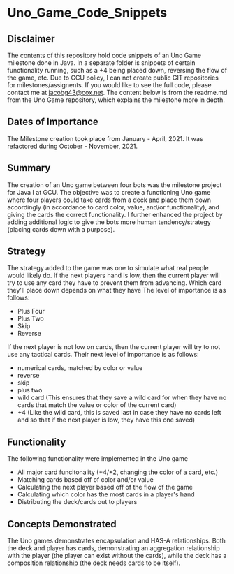 # Uno_Game_Code_Snippets
## Disclaimer
The contents of this repository hold code snippets of an Uno Game milestone done in Java. In a separate folder is snippets of certain functionality running, such as a +4 being placed down, reversing the flow of the game, etc. Due to GCU policy, I can not create public GIT repositories for milestones/assignents. If you would like to see the full code, please contact me at jacobg43@cox.net. The content below is from the readme.md from the Uno Game repository, which explains the milestone more in depth.
 
 ## Dates of Importance
The Milestone creation took place from January - April, 2021.
It was refactored during October - November, 2021.

## Summary
The creation of an Uno game between four bots was the milestone project for Java I at GCU. The objective was to create a functioning Uno game where four players could take cards from a deck and place them down accordingly (in accordance to card color, value, and/or functionality), and giving the cards the correct functionality. I further enhanced the project by adding additional logic to give the bots more human tendency/strategy (placing cards down with a purpose).

## Strategy
The strategy added to the game was one to simulate what real people would likely do.
If the next players hand is low, then the current player will try to use any card they have to prevent them from advancing. Which card they'll place down depends on what they have
The level of importance is as follows:
- Plus Four
- Plus Two
- Skip
- Reverse

If the next player is not low on cards, then the current player will try to not use any tactical cards. Their next level of importance is as follows:
- numerical cards, matched by color or value
- reverse
- skip
- plus two
- wild card (This ensures that they save a wild card for when they have no cards that match the value or color of the current card)
- +4 (Like the wild card, this is saved last in case they have no cards left and so that if the next player is low, they have this one saved)

## Functionality 
The following functionality were implemented in the Uno game
- All major card funcitonality (+4/+2, changing the color of a card, etc.)
- Matching cards based off of color and/or value
- Calculating the next player based off of the flow of the game
- Calculating which color has the most cards in a player's hand
- Distributing the deck/cards out to players

## Concepts Demonstrated
The Uno games demonstrates encapsulation and HAS-A relationships. Both the deck and player has cards, demonstrating an aggregation relationship with the player (the player can exist without the cards), while the deck has a composition relationship (the deck needs cards to be itself).
